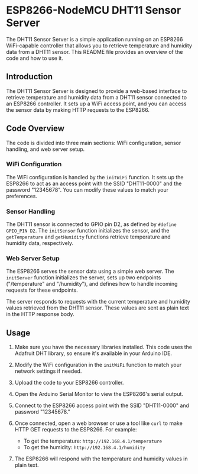 # ESP8266-NodeMCU DHT11 Sensor Server

The DHT11 Sensor Server is a simple application running on an ESP8266 WiFi-capable controller that allows you to retrieve temperature and humidity data from a DHT11 sensor. This README file provides an overview of the code and how to use it.

## Introduction

The DHT11 Sensor Server is designed to provide a web-based interface to retrieve temperature and humidity data from a DHT11 sensor connected to an ESP8266 controller. It sets up a WiFi access point, and you can access the sensor data by making HTTP requests to the ESP8266.

## Code Overview

The code is divided into three main sections: WiFi configuration, sensor handling, and web server setup.

### WiFi Configuration

The WiFi configuration is handled by the `initWiFi` function. It sets up the ESP8266 to act as an access point with the SSID "DHT11-0000" and the password "12345678". You can modify these values to match your preferences.

### Sensor Handling

The DHT11 sensor is connected to GPIO pin D2, as defined by `#define GPIO_PIN D2`. The `initSensor` function initializes the sensor, and the `getTemperature` and `getHumidity` functions retrieve temperature and humidity data, respectively.

### Web Server Setup

The ESP8266 serves the sensor data using a simple web server. The `initServer` function initializes the server, sets up two endpoints ("/temperature" and "/humidity"), and defines how to handle incoming requests for these endpoints.

The server responds to requests with the current temperature and humidity values retrieved from the DHT11 sensor. These values are sent as plain text in the HTTP response body.

## Usage

1. Make sure you have the necessary libraries installed. This code uses the Adafruit DHT library, so ensure it's available in your Arduino IDE.

2. Modify the WiFi configuration in the `initWiFi` function to match your network settings if needed.

3. Upload the code to your ESP8266 controller.

4. Open the Arduino Serial Monitor to view the ESP8266's serial output.

5. Connect to the ESP8266 access point with the SSID "DHT11-0000" and password "12345678."

6. Once connected, open a web browser or use a tool like `curl` to make HTTP GET requests to the ESP8266. For example:
   - To get the temperature: `http://192.168.4.1/temperature`
   - To get the humidity: `http://192.168.4.1/humidity`

7. The ESP8266 will respond with the temperature and humidity values in plain text.

